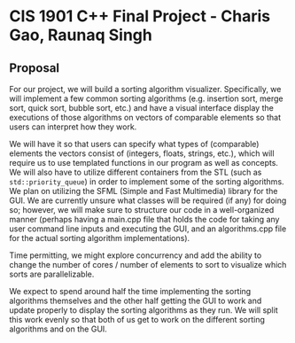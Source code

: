 # CIS 1901 C++ Final Project - Charis Gao, Raunaq Singh 

## Proposal


For our project, we will build a sorting algorithm visualizer. Specifically, we will implement a few common sorting algorithms (e.g. insertion sort, merge sort, quick sort, bubble sort, etc.) and have a visual interface display the executions of those algorithms on vectors of comparable elements so that users can interpret how they work. 

We will have it so that users can specify what types of (comparable) elements the vectors consist of (integers, floats, strings, etc.), which will require us to use templated functions in our program as well as concepts. We will also have to utilize different containers from the STL (such as `std::priority_queue`) in order to implement some of the sorting algorithms. We plan on utilizing the SFML (Simple and Fast Multimedia) library for the GUI. We are currently unsure what classes will be required (if any) for doing so; however, we will make sure to structure our code in a well-organized manner (perhaps having a main.cpp file that holds the code for taking any user command line inputs and executing the GUI, and an algorithms.cpp file for the actual sorting algorithm implementations). 

Time permitting, we might explore concurrency and add the ability to change the number of cores / number of elements to sort to visualize which sorts are parallelizable.

We expect to spend around half the time implementing the sorting algorithms themselves and the other half getting the GUI to work and update properly to display the sorting algorithms as they run. We will split this work evenly so that both of us get to work on the different sorting algorithms and on the GUI.
